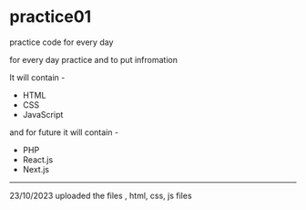 # practice01
practice code for every day

for every day practice and to put infromation

It will contain - 
- HTML
- CSS
- JavaScript

and for future it will contain -
- PHP
- React.js
- Next.js


----------

23/10/2023
uploaded the files , html, css, js files

